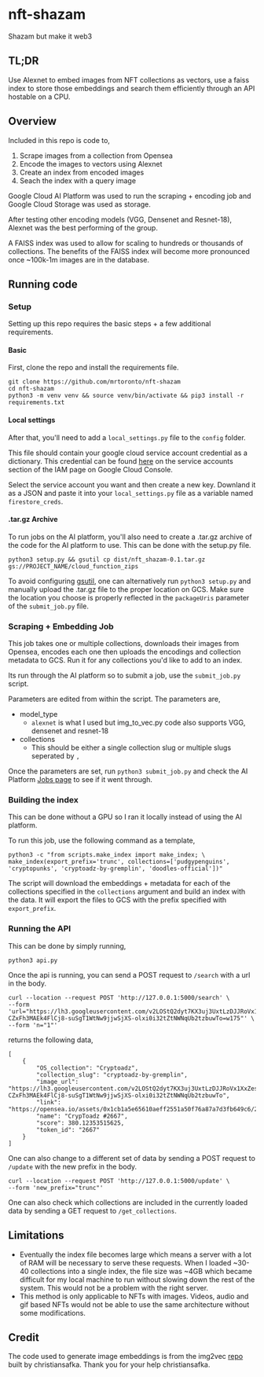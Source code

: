 # nft-shazam
Shazam but make it web3

## TL;DR

Use Alexnet to embed images from NFT collections as vectors, use a faiss index to store those embeddings and search them efficiently through an API hostable on a CPU. 

## Overview

Included in this repo is code to,
1. Scrape images from a collection from Opensea
2. Encode the images to vectors using Alexnet
3. Create an index from encoded images
4. Seach the index with a query image

Google Cloud AI Platform was used to run the scraping + encoding job and Google Cloud Storage was used as storage. 

After testing other encoding models (VGG, Densenet and Resnet-18), Alexnet was the best performing of the group.

A FAISS index was used to allow for scaling to hundreds or thousands of collections. The benefits of the FAISS index will become more pronounced once ~100k-1m images are in the database. 

## Running code

### Setup

Setting up this repo requires the basic steps + a few additional requirements. 

#### Basic

First, clone the repo and install the requirements file.
```
git clone https://github.com/mrtoronto/nft-shazam
cd nft-shazam
python3 -m venv venv && source venv/bin/activate && pip3 install -r requirements.txt
```

#### Local settings

After that, you'll need to add a `local_settings.py` file to the `config` folder. 

This file should contain your google cloud service account credential as a dictionary. This credential can be found [here](https://console.cloud.google.com/iam-admin/serviceaccounts) on the service accounts section of the IAM page on Google Cloud Console. 

Select the service account you want and then create a new key. Downland it as a JSON and paste it into your `local_settings.py` file as a variable named `firestore_creds`. 

#### .tar.gz Archive

To run jobs on the AI platform, you'll also need to create a .tar.gz archive of the code for the AI platform to use. This can be done with the setup.py file. 

```
python3 setup.py && gsutil cp dist/nft_shazam-0.1.tar.gz gs://PROJECT_NAME/cloud_function_zips
```

To avoid configuring [gsutil](https://cloud.google.com/storage/docs/gsutil), one can alternatively run `python3 setup.py` and manually upload the .tar.gz file to the proper location on GCS. Make sure the location you choose is properly reflected in the `packageUris` parameter of the `submit_job.py` file. 

### Scraping + Embedding Job

This job takes one or multiple collections, downloads their images from Opensea, encodes each one then uploads the encodings and collection metadata to GCS. Run it for any collections you'd like to add to an index. 

Its run through the AI platform so to submit a job, use the `submit_job.py` script. 

Parameters are edited from within the script. The parameters are,

- model_type
  - `alexnet` is what I used but img_to_vec.py code also supports VGG, densenet and resnet-18
- collections 
  - This should be either a single collection slug or multiple slugs seperated by `, `

Once the parameters are set, run `python3 submit_job.py` and check the AI Platform [Jobs page](https://console.cloud.google.com/ai-platform/jobs) to see if it went through. 

### Building the index

This can be done without a GPU so I ran it locally instead of using the AI platform. 

To run this job, use the following command as a template,
```
python3 -c "from scripts.make_index import make_index; \
make_index(export_prefix='trunc', collections=['pudgypenguins', 'cryptopunks', 'cryptoadz-by-gremplin', 'doodles-official'])"
```

The script will download the embeddings + metadata for each of the collections specified in the `collections` argument and build an index with the data. It will export the files to GCS with the prefix specified with `export_prefix`. 

### Running the API

This can be done by simply running,
```
python3 api.py
```

Once the api is running, you can send a POST request to `/search` with a url in the body. 
```
curl --location --request POST 'http://127.0.0.1:5000/search' \
--form 'url="https://lh3.googleusercontent.com/v2LOStQ2dyt7KX3uj3UxtLzDJJRoVx1XxZesl7bSL-CZxFh3MAEk4FlCj8-suSgT1WtNw9jjwSjXS-olxi0i32tZtNWNqUb2tzbuwTo=w175"' \
--form 'n="1"'
```

returns the following data,
```
[
    {
        "OS_collection": "Cryptoadz",
        "collection_slug": "cryptoadz-by-gremplin",
        "image_url": "https://lh3.googleusercontent.com/v2LOStQ2dyt7KX3uj3UxtLzDJJRoVx1XxZesl7bSL-CZxFh3MAEk4FlCj8-suSgT1WtNw9jjwSjXS-olxi0i32tZtNWNqUb2tzbuwTo",
        "link": "https://opensea.io/assets/0x1cb1a5e65610aeff2551a50f76a87a7d3fb649c6/2667",
        "name": "CrypToadz #2667",
        "score": 380.12353515625,
        "token_id": "2667"
    }
]
```

One can also change to a different set of data by sending a POST request to `/update` with the new prefix in the body.
```
curl --location --request POST 'http://127.0.0.1:5000/update' \
--form 'new_prefix="trunc"'
```

One can also check which collections are included in the currently loaded data by sending a GET request to `/get_collections`. 


## Limitations

- Eventually the index file becomes large which means a server with a lot of RAM will be necessary to serve these requests. When I loaded ~30-40 collections into a single index, the file size was ~4GB which became difficult for my local machine to run without slowing down the rest of the system. This would not be a problem with the right server.
- This method is only applicable to NFTs with images. Videos, audio and gif based NFTs would not be able to use the same architecture without some modifications. 

## Credit

The code used to generate image embeddings is from the img2vec [repo](https://github.com/christiansafka/img2vec) built by christiansafka. Thank you for your help christiansafka. 
